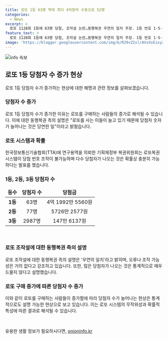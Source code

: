 ```yaml
---
title: 로또 1등 63명 역대 최다 4억원씩 수동으로 52명
categories:
  - News
excerpt: >
  로또 1128회 1등에 63명 당첨, 조작설 논란…동행복권 우연의 일치 주장. 1등 번호 1·5·8·16·28·33 모두 맞힌 63명, 최다 당첨 사례. 로또 2등 664장 논란, SNS 로또 조작설 글 확산. 동행복권은 오류나 조작 가능성 부인, 로또 판매 증가로 당첨자 증가 일반적. 기획재정부 복권위원회 로또 시스템 조작 불가 발표. 2등 77명, 3등 2987명, 4등 15만 3592명, 5등 254만 5750명 당첨.
feature_text: >
  로또 1128회 1등에 63명 당첨, 조작설 논란…동행복권 우연의 일치 주장. 1등 번호 1·5·8·16·28·33 모두 맞힌 63명, 최다 당첨 사례. 로또 2등 664장 논란, SNS 로또 조작설 글 확산. 동행복권은 오류나 조작 가능성 부인, 로또 판매 증가로 당첨자 증가 일반적. 기획재정부 복권위원회 로또 시스템 조작 불가 발표. 2등 77명, 3등 2987명, 4등 15만 3592명, 5등 254만 5750명 당첨.
image: 'https://blogger.googleusercontent.com/img/b/R29vZ2xl/AVvXsEixyZcFfHzMRdzZMjFBmAUKJYCLCGyLL1o632UiGVXcaFdKo_bkvkuCioo0uUKlGfBVcT3P84aROyZIXSBEx3Aw5nCQ3pTgDom1WDC4m8eifvWiAmWEEVb4x6G_l8C0QH225ldMjyaFvpxGEBGNO37VmDTDMHGhJPq73UglMfDca1-0aw/s1600/blogspot.png'
---
```


<p><img src="https://blogger.googleusercontent.com/img/b/R29vZ2xl/AVvXsEixyZcFfHzMRdzZMjFBmAUKJYCLCGyLL1o632UiGVXcaFdKo_bkvkuCioo0uUKlGfBVcT3P84aROyZIXSBEx3Aw5nCQ3pTgDom1WDC4m8eifvWiAmWEEVb4x6G_l8C0QH225ldMjyaFvpxGEBGNO37VmDTDMHGhJPq73UglMfDca1-0aw/s1600/blogspot.png" alt="info 속보" /></p>

<h2 data-ke-size="size26">로또 1등 당첨자 수 증가 현상</h2>

<p data-ke-size="size16">로또 1등 당첨자 수가 증가하는 현상에 대한 해명과 관련 정보를 살펴보겠습니다.</p>

<h3><b>당첨자 수 증가</b></h3>

<p data-ke-size="size16">로또 1등 당첨자 수가 증가한 이유는 로또를 구매하는 사람들의 증가로 해석될 수 있습니다. 이에 대한 동행복권 측의 설명은 "로또를 사는 이들이 늘고 있기 때문에 당첨자 숫자가 늘어나는 것은 당연한 일"이라고 밝혔습니다.</p>

<h3><b>로또 시스템과 확률</b></h3>

<p data-ke-size="size16">한국정보통신기술협회(TTA)에 연구용역을 의뢰한 기획재정부 복권위원회는 로또복권 시스템이 당첨 번호 조작이 불가능하며 다수 당첨자가 나오는 것은 확률상 충분히 가능하다는 발표를 했습니다.</p>

<h3><b>1등, 2등, 3등 당첨자 수</b></h3>

<table>
    <thead>
        <tr>
            <td style="text-align: center; height: 17px;"><b>등수</b></td>
            <td style="text-align: center; height: 17px;"><b>당첨자 수</b></td>
            <td style="text-align: center; height: 17px;"><b>당첨금</b></td>
        </tr>
    </thead>
    <tbody>
        <tr>
            <td style="text-align: center; height: 17px;"><b>1등</b></td>
            <td style="text-align: center; height: 17px;">63명</td>
            <td style="text-align: center; height: 17px;">4억 1992만 5560원</td>
        </tr>
        <tr>
            <td style="text-align: center; height: 17px;"><b>2등</b></td>
            <td style="text-align: center; height: 17px;">77명</td>
            <td style="text-align: center; height: 17px;">5726만 2577원</td>
        </tr>
        <tr>
            <td style="text-align: center; height: 17px;"><b>3등</b></td>
            <td style="text-align: center; height: 17px;">2987명</td>
            <td style="text-align: center; height: 17px;">147만 6137원</td>
        </tr>
    </tbody>
</table>

<p data-ke-size="size16">&nbsp;</p>

<h3><b>로또 조작설에 대한 동행복권 측의 설명</b></h3>

<p data-ke-size="size16">로또 조작설에 대한 동행복권 측의 설명은 '우연의 일치'라고 밝히며, 오류나 조작 가능성은 거의 없다고 강조하고 있습니다. 또한, 많은 당첨자가 나오는 것은 통계적으로 매우 드물지 않다고 설명했습니다.</p>

<h3><b>로또 구매 증가에 따른 당첨자 수 증가</b></h3>

<p data-ke-size="size16">이와 같이 로또를 구매하는 사람들이 증가함에 따라 당첨자 수가 늘어나는 현상은 통계적으로도 설명 가능한 현상으로 보고 있습니다. 이는 로또 시스템의 무작위성과 확률적 특성에 따른 결과로 해석될 수 있습니다.</p>

<p data-ke-size="size16">&nbsp;</p>
유용한 생활 정보가 필요하시다면, <a href="https://onioninfo.kr" rel="dofollow">onioninfo.kr</a>


